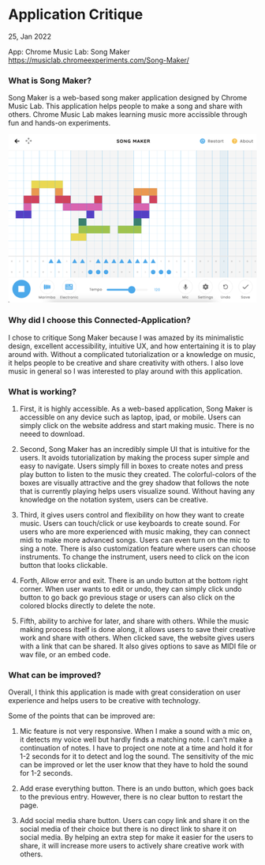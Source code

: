 # Application Critique
25, Jan 2022

App: Chrome Music Lab: Song Maker https://musiclab.chromeexperiments.com/Song-Maker/



### What is Song Maker?
Song Maker is a web-based song maker application designed by Chrome Music Lab. This application helps people to make a song and share with others. Chrome Music Lab makes learning music more accissible through fun and hands-on experiments. 

![](songmaker.png)


### Why did I choose this Connected-Application?
I chose to critique Song Maker because I was amazed by its minimalistic design, excellent accessibility, intuitive UX, and how entertaining it is to play around with. Without a complicated tutorialization or a knowledge on music, it helps people to be creative and share creativity with others. I also love music in general so I was interested to play around with this application. 

### What is working?
1) First, it is highly accessible. As a web-based application, Song Maker is accessible on any device such as laptop, ipad, or mobile. Users can simply click on the website address and start making music. There is no neeed to download. 


2) Second, Song Maker has an incredibly simple UI that is intuitive for the users. It avoids tutorialization by making the process super simple and easy to navigate. Users simply fill in boxes to create notes and press play button to listen to the music they created. The colorful-colors of the boxes are visually attractive and the grey shadow that follows the note that is currently playing helps users visualize sound. Without having any knowledge on the notation system, users can be creative. 


3) Third, it gives users control and flexibility on how they want to create music. Users can touch/click or use keyboards to create sound. For users who are more experienced with music making, they can connect midi to make more advanced songs. Users can even turn on the mic to sing a note. There is also customization feature where users can choose instruments. To change the instrument, users need to click on the icon button that looks clickable. 

4) Forth, Allow error and exit. There is an undo button at the bottom right corner. When user wants to edit or undo, they can simply click undo button to go back go previous stage or users can also click on the colored blocks directly to delete the note. 

5) Fifth, ability to archive for later, and share with others. While the music making process itself is done along, it allows users to save their creative work and share with others. When clicked save, the website gives users with a link that can be shared. It also gives options to save as MIDI file or wav file, or an embed code.


### What can be improved?
Overall, I think this application is made with great consideration on user experience and helps users to be creative with technology. 

Some of the points that can be improved are:

1) Mic feature is not very responsive. When I make a sound with a mic on, it detects my voice well but hardly finds a matching note. I can't make a continuation of notes. I have to project one note at a time and hold it for 1-2 seconds for it to detect and log the sound. The sensitivity of the mic can be improved or let the user know that they have to hold the sound for 1-2 seconds.

2) Add erase everything button. There is an undo button, which goes back to the previous entry. However, there is no clear button to restart the page. 

3) Add social media share button. Users can copy link and share it on the social media of their choice but there is no direct link to share it on social media. By helping an extra step for make it easier for the users to share, it will increase more users to actively share creative work with others. 


